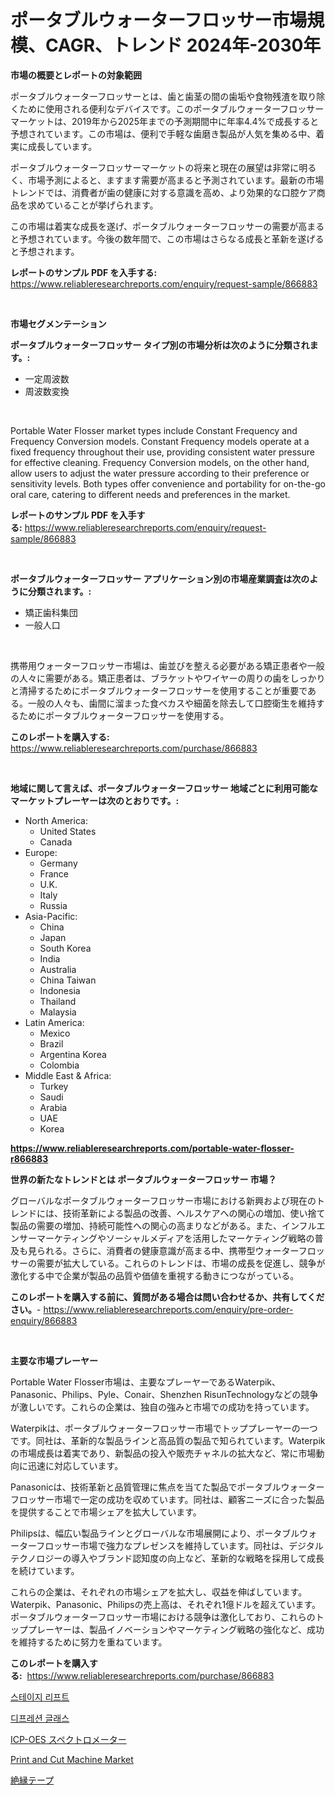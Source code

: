 <p><h1>ポータブルウォーターフロッサー市場規模、CAGR、トレンド 2024年-2030年</h1></p><p><strong>市場の概要とレポートの対象範囲</strong></p>
<p><p>ポータブルウォーターフロッサーとは、歯と歯茎の間の歯垢や食物残渣を取り除くために使用される便利なデバイスです。このポータブルウォーターフロッサーマーケットは、2019年から2025年までの予測期間中に年率4.4%で成長すると予想されています。この市場は、便利で手軽な歯磨き製品が人気を集める中、着実に成長しています。</p><p>ポータブルウォーターフロッサーマーケットの将来と現在の展望は非常に明るく、市場予測によると、ますます需要が高まると予測されています。最新の市場トレンドでは、消費者が歯の健康に対する意識を高め、より効果的な口腔ケア商品を求めていることが挙げられます。</p><p>この市場は着実な成長を遂げ、ポータブルウォーターフロッサーの需要が高まると予想されています。今後の数年間で、この市場はさらなる成長と革新を遂げると予想されます。</p></p>
<p><strong>レポートのサンプル PDF を入手する:</strong> <a href="https://www.reliableresearchreports.com/enquiry/request-sample/866883">https://www.reliableresearchreports.com/enquiry/request-sample/866883</a></p>
<p>&nbsp;</p>
<p><strong>市場セグメンテーション</strong></p>
<p><strong>ポータブルウォーターフロッサー タイプ別の市場分析は次のように分類されます。:</strong></p>
<p><ul><li>一定周波数</li><li>周波数変換</li></ul></p>
<p>&nbsp;</p>
<p><p>Portable Water Flosser market types include Constant Frequency and Frequency Conversion models. Constant Frequency models operate at a fixed frequency throughout their use, providing consistent water pressure for effective cleaning. Frequency Conversion models, on the other hand, allow users to adjust the water pressure according to their preference or sensitivity levels. Both types offer convenience and portability for on-the-go oral care, catering to different needs and preferences in the market.</p></p>
<p><strong>レポートのサンプル PDF を入手する:</strong>&nbsp;<a href="https://www.reliableresearchreports.com/enquiry/request-sample/866883">https://www.reliableresearchreports.com/enquiry/request-sample/866883</a></p>
<p>&nbsp;</p>
<p><strong> ポータブルウォーターフロッサー アプリケーション別の市場産業調査は次のように分類されます。:</strong></p>
<p><ul><li>矯正歯科集団</li><li>一般人口</li></ul></p>
<p>&nbsp;</p>
<p><p>携帯用ウォーターフロッサー市場は、歯並びを整える必要がある矯正患者や一般の人々に需要がある。矯正患者は、ブラケットやワイヤーの周りの歯をしっかりと清掃するためにポータブルウォーターフロッサーを使用することが重要である。一般の人々も、歯間に溜まった食べカスや細菌を除去して口腔衛生を維持するためにポータブルウォーターフロッサーを使用する。</p></p>
<p><strong>このレポートを購入する:</strong>&nbsp; <a href="https://www.reliableresearchreports.com/purchase/866883">https://www.reliableresearchreports.com/purchase/866883</a></p>
<p>&nbsp;</p>
<p><strong>地域に関して言えば、ポータブルウォーターフロッサー 地域ごとに利用可能なマーケットプレーヤーは次のとおりです。:</strong></p>
<p><ul>
    <li>
        North America:
        <ul>
            <li>United States</li>
            <li>Canada</li>
        </ul>
    </li>
    <li>
        Europe:
        <ul>
            <li>Germany</li>
            <li>France</li>
            <li>U.K.</li>
            <li>Italy</li>
            <li>Russia</li>
        </ul>
    </li>
    <li>
        Asia-Pacific:
        <ul>
            <li>China</li>
            <li>Japan</li>
            <li>South Korea</li>
            <li>India</li>
            <li>Australia</li>
            <li>China Taiwan</li>
            <li>Indonesia</li>
            <li>Thailand</li>
            <li>Malaysia</li>
        </ul>
    </li>
    <li>
        Latin America:
        <ul>
            <li>Mexico</li>
            <li>Brazil</li>
            <li>Argentina Korea</li>
            <li>Colombia</li>
        </ul>
    </li>
    <li>
        Middle East & Africa:
        <ul>
            <li>Turkey</li>
            <li>Saudi</li>
            <li>Arabia</li>
            <li>UAE</li>
            <li>Korea</li>
        </ul>
    </li>
    </ul></p>
<p><strong><a href="https://www.reliableresearchreports.com/portable-water-flosser-r866883">https://www.reliableresearchreports.com/portable-water-flosser-r866883</a></strong>&nbsp;</p>
<p><strong>世界の新たなトレンドとは ポータブルウォーターフロッサー 市場？</strong></p>
<p><p>グローバルなポータブルウォーターフロッサー市場における新興および現在のトレンドには、技術革新による製品の改善、ヘルスケアへの関心の増加、使い捨て製品の需要の増加、持続可能性への関心の高まりなどがある。また、インフルエンサーマーケティングやソーシャルメディアを活用したマーケティング戦略の普及も見られる。さらに、消費者の健康意識が高まる中、携帯型ウォーターフロッサーの需要が拡大している。これらのトレンドは、市場の成長を促進し、競争が激化する中で企業が製品の品質や価値を重視する動きにつながっている。</p></p>
<p><strong>このレポートを購入する前に、質問がある場合は問い合わせるか、共有してください。</strong>- <a href="https://www.reliableresearchreports.com/enquiry/pre-order-enquiry/866883">https://www.reliableresearchreports.com/enquiry/pre-order-enquiry/866883</a></p>
<p>&nbsp;</p>
<p><strong>主要な市場プレーヤー</strong></p>
<p><p>Portable Water Flosser市場は、主要なプレーヤーであるWaterpik、Panasonic、Philips、Pyle、Conair、Shenzhen RisunTechnologyなどの競争が激しいです。これらの企業は、独自の強みと市場での成功を持っています。</p><p>Waterpikは、ポータブルウォーターフロッサー市場でトッププレーヤーの一つです。同社は、革新的な製品ラインと高品質の製品で知られています。Waterpikの市場成長は着実であり、新製品の投入や販売チャネルの拡大など、常に市場動向に迅速に対応しています。</p><p>Panasonicは、技術革新と品質管理に焦点を当てた製品でポータブルウォーターフロッサー市場で一定の成功を収めています。同社は、顧客ニーズに合った製品を提供することで市場シェアを拡大しています。</p><p>Philipsは、幅広い製品ラインとグローバルな市場展開により、ポータブルウォーターフロッサー市場で強力なプレゼンスを維持しています。同社は、デジタルテクノロジーの導入やブランド認知度の向上など、革新的な戦略を採用して成長を続けています。</p><p>これらの企業は、それぞれの市場シェアを拡大し、収益を伸ばしています。Waterpik、Panasonic、Philipsの売上高は、それぞれ1億ドルを超えています。ポータブルウォーターフロッサー市場における競争は激化しており、これらのトッププレーヤーは、製品イノベーションやマーケティング戦略の強化など、成功を維持するために努力を重ねています。</p></p>
<p><strong>このレポートを購入する:</strong>&nbsp;&nbsp;<a href="https://www.reliableresearchreports.com/purchase/866883">https://www.reliableresearchreports.com/purchase/866883</a></p>
<p><p><a href="https://medium.com/@lowellleke20231/%EB%AC%B4%EB%8C%80-%EB%A6%AC%ED%94%84%ED%8A%B8-%EC%8B%9C%EC%9E%A5-%EC%A1%B0%EC%82%AC-%EB%B3%B4%EA%B3%A0%EC%84%9C-%EB%B0%9C%EC%9E%90%EC%B7%A8%EC%99%80-2031%EB%85%84%EA%B9%8C%EC%A7%80%EC%9D%98-%EC%98%88%EC%B8%A1-edaa5d4a2cb4">스테이지 리프트</a></p><p><a href="https://medium.com/@costelcaramitru2022/%EB%94%94%ED%94%84%EB%A0%88%EC%85%98-%EA%B8%80%EB%9D%BC%EC%8A%A4-%EC%8B%9C%EC%9E%A5-%EA%B2%BD%EC%9F%81-%EB%B6%84%EC%84%9D-%EC%8B%9C%EC%9E%A5-%EB%8F%99%ED%96%A5-%EB%B0%8F-2031%EB%85%84%EA%B9%8C%EC%A7%80%EC%9D%98-%EC%98%88%EC%B8%A1-1e338f47611b">디프레션 글래스</a></p><p><a href="https://medium.com/@ja15984/icp-oes%E5%88%86%E5%85%89%E5%85%89%E5%BA%A6%E8%A8%88%E3%81%AE%E5%B8%82%E5%A0%B4%E8%AA%BF%E6%9F%BB%E3%83%AC%E3%83%9D%E3%83%BC%E3%83%88-%E3%81%9D%E3%81%AE%E6%AD%B4%E5%8F%B2%E3%81%A82024%E5%B9%B4%E3%81%8B%E3%82%892031%E5%B9%B4%E3%81%BE%E3%81%A7%E3%81%AE%E4%BA%88%E6%B8%AC-1f08307f307d">ICP-OES スペクトロメーター</a></p><p><a href="https://github.com/provorikovar/Market-Research-Report-List-4/blob/main/print-and-cut-machine-market.md">Print and Cut Machine Market</a></p><p><a href="https://medium.com/@ryleebauch2023/%E7%B5%B6%E7%B8%81%E3%83%86%E3%83%BC%E3%83%97%E3%81%AE%E5%B8%82%E5%A0%B4%E8%AA%BF%E6%9F%BB%E3%83%AC%E3%83%9D%E3%83%BC%E3%83%88-%E3%81%9D%E3%81%AE%E6%AD%B4%E5%8F%B2%E3%81%A82024%E5%B9%B4%E3%81%8B%E3%82%892031%E5%B9%B4%E3%81%BE%E3%81%A7%E3%81%AE%E4%BA%88%E6%B8%AC-661acbf1e857">絶縁テープ</a></p></p>
